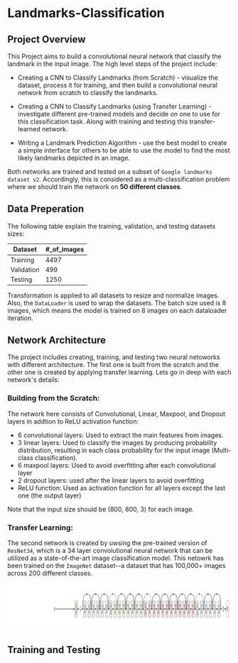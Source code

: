 # Landmarks-Classification

## Project Overview
This Project aims to build a convolutional neural network that classify the landmark in the input image. The high level steps of the project include:

- Creating a CNN to Classify Landmarks (from Scratch) - visualize the dataset, process it for training, and then build a convolutional neural network from scratch to classify the landmarks. 

- Creating a CNN to Classify Landmarks (using Transfer Learning) - investigate different pre-trained models and decide on one to use for this classification task. Along with training and testing this transfer-learned network.

- Writing a Landmark Prediction Algorithm -  use the best model to create a simple interface for others to be able to use the model to find the most likely landmarks depicted in an image.

Both networks are trained and tested on a subset of `Google landmarks dataset v2`. Accordingly, this is considered as a multi-classification problem where we should train the network on **50 different classes**.

## Data Preperation

The following table explain the training, validation, and testing datasets sizes:

| Dataset | #_of_images |
| ----------- | ----------- |
| Training | 4497 |
| Validation | 499 |
| Testing | 1250 | 

Transformation is applied to all datasets to resize and normalize images. Also, the `DataLoader` is used to wrap the datasets.
The batch size used is 8 images, which means the model is trained on 8 images on each dataloader iteration.

## Network Architecture
The project includes creating, training, and testing two neural netoworks with different architecture. The first one is built from the scratch and the other one is created by applying transfer learning. Lets go in deep with each network's details:

### Building from the Scratch:
The network here consists of Convolutional, Linear, Maxpool, and Dropout  layers in addtion to ReLU activation function:
- 6 convolutional layers: Used to extract the main features from images.
- 3 linear layers: Used to classify the images by producing probability distribution, resulting in each class probability for the input image (Multi-class classification).
- 6 maxpool layers: Used to avoid overfitting after each convolutional layer
- 2 dropout layers: used after the linear layers to avoid overfitting
- ReLU function: Used as activation function for all layers except the last one (the output layer)

Note that the input size should be (800, 800, 3) for each image.

### Transfer Learning:
The second network is created by uwsing the pre-trained version of `ResNet34`, which is a 34 layer convolutional neural network that can be utilized as a state-of-the-art image classification model. This netowrk has been trained on the `ImageNet` dataset--a dataset that has 100,000+ images across 200 different classes. 

![ResNet-34 Architecture](assets/ResNet34.png)
## Training and Testing


